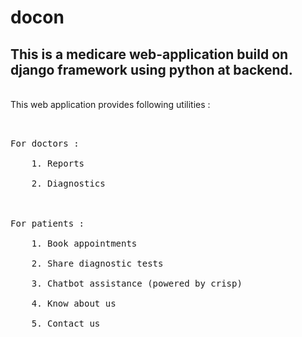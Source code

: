 # docon <br>
<h2>This is a medicare web-application build on django framework using python at backend.</h2><br>
This web application provides following utilities :<br>
<pre><br>
For doctors :<br>
	1. Reports <br>
	2. Diagnostics <br>
<br>
For patients :<br>
	1. Book appointments <br>
	2. Share diagnostic tests <br>
	3. Chatbot assistance (powered by crisp) <br>
	4. Know about us <br>
	5. Contact us <br>
<pre>
 